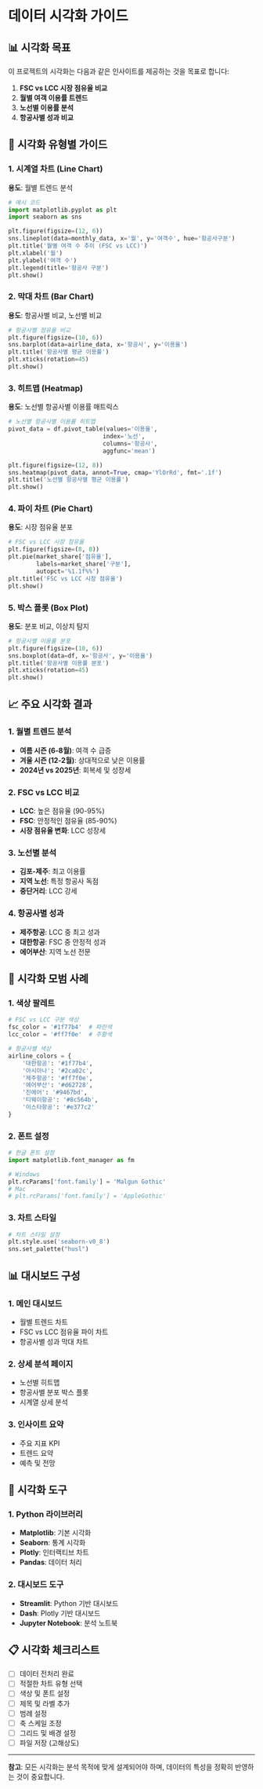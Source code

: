 # 데이터 시각화 가이드

## 📊 시각화 목표

이 프로젝트의 시각화는 다음과 같은 인사이트를 제공하는 것을 목표로 합니다:

1. **FSC vs LCC 시장 점유율 비교**
2. **월별 여객 이용률 트렌드**
3. **노선별 이용률 분석**
4. **항공사별 성과 비교**

## 🎨 시각화 유형별 가이드

### 1. 시계열 차트 (Line Chart)
**용도**: 월별 트렌드 분석
```python
# 예시 코드
import matplotlib.pyplot as plt
import seaborn as sns

plt.figure(figsize=(12, 6))
sns.lineplot(data=monthly_data, x='월', y='여객수', hue='항공사구분')
plt.title('월별 여객 수 추이 (FSC vs LCC)')
plt.xlabel('월')
plt.ylabel('여객 수')
plt.legend(title='항공사 구분')
plt.show()
```

### 2. 막대 차트 (Bar Chart)
**용도**: 항공사별 비교, 노선별 비교
```python
# 항공사별 점유율 비교
plt.figure(figsize=(10, 6))
sns.barplot(data=airline_data, x='항공사', y='이용율')
plt.title('항공사별 평균 이용률')
plt.xticks(rotation=45)
plt.show()
```

### 3. 히트맵 (Heatmap)
**용도**: 노선별 항공사별 이용률 매트릭스
```python
# 노선별 항공사별 이용률 히트맵
pivot_data = df.pivot_table(values='이용율', 
                           index='노선', 
                           columns='항공사', 
                           aggfunc='mean')

plt.figure(figsize=(12, 8))
sns.heatmap(pivot_data, annot=True, cmap='YlOrRd', fmt='.1f')
plt.title('노선별 항공사별 평균 이용률')
plt.show()
```

### 4. 파이 차트 (Pie Chart)
**용도**: 시장 점유율 분포
```python
# FSC vs LCC 시장 점유율
plt.figure(figsize=(8, 8))
plt.pie(market_share['점유율'], 
        labels=market_share['구분'], 
        autopct='%1.1f%%')
plt.title('FSC vs LCC 시장 점유율')
plt.show()
```

### 5. 박스 플롯 (Box Plot)
**용도**: 분포 비교, 이상치 탐지
```python
# 항공사별 이용률 분포
plt.figure(figsize=(10, 6))
sns.boxplot(data=df, x='항공사', y='이용율')
plt.title('항공사별 이용률 분포')
plt.xticks(rotation=45)
plt.show()
```

## 📈 주요 시각화 결과

### 1. 월별 트렌드 분석
- **여름 시즌 (6-8월)**: 여객 수 급증
- **겨울 시즌 (12-2월)**: 상대적으로 낮은 이용률
- **2024년 vs 2025년**: 회복세 및 성장세

### 2. FSC vs LCC 비교
- **LCC**: 높은 점유율 (90-95%)
- **FSC**: 안정적인 점유율 (85-90%)
- **시장 점유율 변화**: LCC 성장세

### 3. 노선별 분석
- **김포-제주**: 최고 이용률
- **지역 노선**: 특정 항공사 독점
- **중단거리**: LCC 강세

### 4. 항공사별 성과
- **제주항공**: LCC 중 최고 성과
- **대한항공**: FSC 중 안정적 성과
- **에어부산**: 지역 노선 전문

## 🎨 시각화 모범 사례

### 1. 색상 팔레트
```python
# FSC vs LCC 구분 색상
fsc_color = '#1f77b4'  # 파란색
lcc_color = '#ff7f0e'  # 주황색

# 항공사별 색상
airline_colors = {
    '대한항공': '#1f77b4',
    '아시아나': '#2ca02c',
    '제주항공': '#ff7f0e',
    '에어부산': '#d62728',
    '진에어': '#9467bd',
    '티웨이항공': '#8c564b',
    '이스타항공': '#e377c2'
}
```

### 2. 폰트 설정
```python
# 한글 폰트 설정
import matplotlib.font_manager as fm

# Windows
plt.rcParams['font.family'] = 'Malgun Gothic'
# Mac
# plt.rcParams['font.family'] = 'AppleGothic'
```

### 3. 차트 스타일
```python
# 차트 스타일 설정
plt.style.use('seaborn-v0_8')
sns.set_palette("husl")
```

## 📊 대시보드 구성

### 1. 메인 대시보드
- 월별 트렌드 차트
- FSC vs LCC 점유율 파이 차트
- 항공사별 성과 막대 차트

### 2. 상세 분석 페이지
- 노선별 히트맵
- 항공사별 분포 박스 플롯
- 시계열 상세 분석

### 3. 인사이트 요약
- 주요 지표 KPI
- 트렌드 요약
- 예측 및 전망

## 🔧 시각화 도구

### 1. Python 라이브러리
- **Matplotlib**: 기본 시각화
- **Seaborn**: 통계 시각화
- **Plotly**: 인터랙티브 차트
- **Pandas**: 데이터 처리

### 2. 대시보드 도구
- **Streamlit**: Python 기반 대시보드
- **Dash**: Plotly 기반 대시보드
- **Jupyter Notebook**: 분석 노트북

## 📋 시각화 체크리스트

- [ ] 데이터 전처리 완료
- [ ] 적절한 차트 유형 선택
- [ ] 색상 및 폰트 설정
- [ ] 제목 및 라벨 추가
- [ ] 범례 설정
- [ ] 축 스케일 조정
- [ ] 그리드 및 배경 설정
- [ ] 파일 저장 (고해상도)

---

**참고**: 모든 시각화는 분석 목적에 맞게 설계되어야 하며, 
데이터의 특성을 정확히 반영하는 것이 중요합니다. 